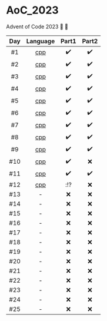 # AoC_2023
Advent of Code 2023 🎄 🎅 

| Day   |      Language      |  Part1 | Part2 |
|:----------:|:-------------:|:------:|:------:|
| #1 |  [cpp](./01_cpp/) | :heavy_check_mark: | :heavy_check_mark: |
| #2 |  [cpp](./02_cpp/) | :heavy_check_mark: | :heavy_check_mark: |
| #3 |  [cpp](./03_cpp/) | :heavy_check_mark: | :heavy_check_mark: |
| #4 |  [cpp](./04_cpp/) | :heavy_check_mark: | :heavy_check_mark: |
| #5 |  [cpp](./05_cpp/) | :heavy_check_mark: | :heavy_check_mark: |
| #6 |  [cpp](./06_cpp/) | :heavy_check_mark: | :heavy_check_mark: |
| #7 |  [cpp](./07_cpp/) | :heavy_check_mark: | :heavy_check_mark: |
| #8 |  [cpp](./08_cpp/) | :heavy_check_mark: | :heavy_check_mark: |
| #9 |  [cpp](./09_cpp/) | :heavy_check_mark: | :heavy_check_mark: |
| #10 |  [cpp](./10_cpp/) | :heavy_check_mark: | :x: |
| #11 |  [cpp](./11_cpp/) | :heavy_check_mark: | :heavy_check_mark: |
| #12 |  [cpp](./12_cpp/) | ::interrobang: | :x: |
| #13 | - | :x: | :x: |
| #14 | - | :x: | :x: |
| #15 | - | :x: | :x: |
| #16 | - | :x: | :x: |
| #17 | - | :x: | :x: |
| #18 | - | :x: | :x: |
| #19 | - | :x: | :x: |
| #20 | - | :x: | :x: |
| #21 | - | :x: | :x: |
| #22 | - | :x: | :x: |
| #23 | - | :x: | :x: |
| #24 | - | :x: | :x: |
| #25 | - | :x: | :x: |
